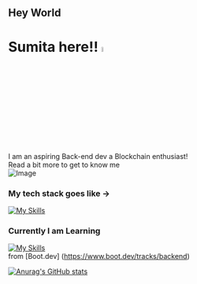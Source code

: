 ## Hey World 
# Sumita here!! <a href="https://www.gautamkrishnar.com/"><img src="https://media.giphy.com/media/hvRJCLFzcasrR4ia7z/giphy.gif" width="5%"></a>

I am an aspiring Back-end dev a Blockchain enthusiast! 
<br>
Read a bit more to get to know me 
<br>
<img
  src="/path/to/img.jpg"
  alt="Image"
  title="Optional title"
  style="display: inline-block; margin: 0 auto; max-width: 300px">
  <br>
### My tech stack goes like ->
[![My Skills](https://skillicons.dev/icons?i=c,java,py,solidity,ai,linux,ubuntu,git,github&perline=4)](https://skillicons.dev)

### Currently I am Learning
[![My Skills](https://skillicons.dev/icons?i=py,solidity,ai,linux,js,go,sql,docker&perline=4)](https://skillicons.dev) 
<br>
from [Boot.dev] (https://www.boot.dev/tracks/backend)


[![Anurag's GitHub stats](https://github-readme-stats.vercel.app/api?username=httpsumita&theme=tokyonight&show_icons=true&show=prs_merged)](https://github.com/anuraghazra/github-readme-stats)

